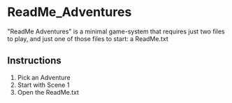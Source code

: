 # ReadMe_Adventures
"ReadMe Adventures" is a minimal game-system that requires just two files to play, and just one of those files to start: a ReadMe.txt

## Instructions
1. Pick an Adventure
2. Start with Scene 1
3. Open the ReadMe.txt
